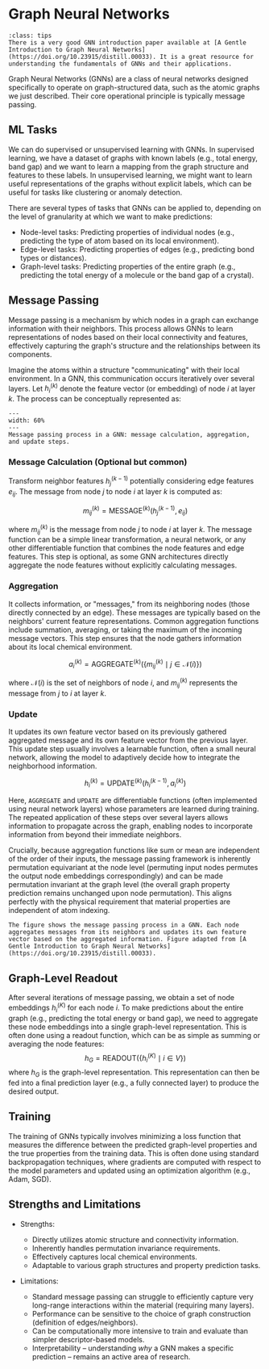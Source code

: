 # Graph Neural Networks

```{admonition} Introduction to GNNs
:class: tips
There is a very good GNN introduction paper available at [A Gentle Introduction to Graph Neural Networks](https://doi.org/10.23915/distill.00033). It is a great resource for understanding the fundamentals of GNNs and their applications.
```

Graph Neural Networks (GNNs) are a class of neural networks designed specifically to operate on graph-structured data, such as the atomic graphs we just described. Their core operational principle is typically message passing.

## ML Tasks
We can do supervised or unsupervised learning with GNNs. In supervised learning, we have a dataset of graphs with known labels (e.g., total energy, band gap) and we want to learn a mapping from the graph structure and features to these labels. In unsupervised learning, we might want to learn useful representations of the graphs without explicit labels, which can be useful for tasks like clustering or anomaly detection.

There are several types of tasks that GNNs can be applied to, depending on the level of granularity at which we want to make predictions:
- Node-level tasks: Predicting properties of individual nodes (e.g., predicting the type of atom based on its local environment).
- Edge-level tasks: Predicting properties of edges (e.g., predicting bond types or distances).
- Graph-level tasks: Predicting properties of the entire graph (e.g., predicting the total energy of a molecule or the band gap of a crystal).

## Message Passing

Message passing is a mechanism by which nodes in a graph can exchange information with their neighbors. This process allows GNNs to learn representations of nodes based on their local connectivity and features, effectively capturing the graph's structure and the relationships between its components.

Imagine the atoms within a structure "communicating" with their local environment. In a GNN, this communication occurs iteratively over several layers.  Let $h_i^{(k)}$ denote the feature vector (or embedding) of node $i$ at layer $k$. The process can be conceptually represented as:

```{figure} ../figures/message_passing.png
---
width: 60%
---
Message passing process in a GNN: message calculation, aggregation, and update steps.
```

### Message Calculation (Optional but common)
Transform neighbor features $h_j^{(k-1)}$ potentially considering edge features $e_{ij}$. The message from node $j$ to node $i$ at layer $k$ is computed as:

$$m_{ij}^{(k)} = \text{MESSAGE}^{(k)} \left( h_j^{(k-1)}, e_{ij} \right)$$

where $m_{ij}^{(k)}$ is the message from node $j$ to node $i$ at layer $k$. The message function can be a simple linear transformation, a neural network, or any other differentiable function that combines the node features and edge features.
This step is optional, as some GNN architectures directly aggregate the node features without explicitly calculating messages.

### Aggregation

It collects information, or "messages," from its neighboring nodes (those directly connected by an edge). These messages are typically based on the neighbors' current feature representations. Common aggregation functions include summation, averaging, or taking the maximum of the incoming message vectors. This step ensures that the node gathers information about its local chemical environment.

$$a_i^{(k)} = \text{AGGREGATE}^{(k)} \left( \{ m_{ij}^{(k)} \mid j \in \mathcal{N}(i) \} \right)$$ 

where $\mathcal{N}(i)$ is the set of neighbors of node $i$, and $m_{ij}^{(k)}$ represents the message from $j$ to $i$ at layer $k$.

### Update

It updates its own feature vector based on its previously gathered aggregated message and its own feature vector from the previous layer. This update step usually involves a learnable function, often a small neural network, allowing the model to adaptively decide how to integrate the neighborhood information.

$$h_i^{(k)} = \text{UPDATE}^{(k)} \left( h_i^{(k-1)}, a_i^{(k)} \right)$$

Here, `AGGREGATE` and `UPDATE` are differentiable functions (often implemented using neural network layers) whose parameters are learned during training. The repeated application of these steps over several layers allows information to propagate across the graph, enabling nodes to incorporate information from beyond their immediate neighbors.

Crucially, because aggregation functions like sum or mean are independent of the order of their inputs, the message passing framework is inherently permutation equivariant at the node level (permuting input nodes permutes the output node embeddings correspondingly) and can be made permutation invariant at the graph level (the overall graph property prediction remains unchanged upon node permutation). This aligns perfectly with the physical requirement that material properties are independent of atom indexing.

```{figure} ../figures/gnn_layers.png
The figure shows the message passing process in a GNN. Each node aggregates messages from its neighbors and updates its own feature vector based on the aggregated information. Figure adapted from [A Gentle Introduction to Graph Neural Networks](https://doi.org/10.23915/distill.00033).
```

## Graph-Level Readout
After several iterations of message passing, we obtain a set of node embeddings $h_i^{(K)}$ for each node $i$. To make predictions about the entire graph (e.g., predicting the total energy or band gap), we need to aggregate these node embeddings into a single graph-level representation. This is often done using a readout function, which can be as simple as summing or averaging the node features:
$$h_G = \text{READOUT} \left( \{ h_i^{(K)} \mid i \in V \} \right)$$
where $h_G$ is the graph-level representation. This representation can then be fed into a final prediction layer (e.g., a fully connected layer) to produce the desired output.

## Training
The training of GNNs typically involves minimizing a loss function that measures the difference between the predicted graph-level properties and the true properties from the training data. This is often done using standard backpropagation techniques, where gradients are computed with respect to the model parameters and updated using an optimization algorithm (e.g., Adam, SGD).

##  Strengths and Limitations

- Strengths:
    - Directly utilizes atomic structure and connectivity information.
    - Inherently handles permutation invariance requirements.
    - Effectively captures local chemical environments.
    - Adaptable to various graph structures and property prediction tasks.

- Limitations:
    - Standard message passing can struggle to efficiently capture very long-range interactions within the material (requiring many layers).
    - Performance can be sensitive to the choice of graph construction (definition of edges/neighbors).
    - Can be computationally more intensive to train and evaluate than simpler descriptor-based models.
    - Interpretability – understanding *why* a GNN makes a specific prediction – remains an active area of research.